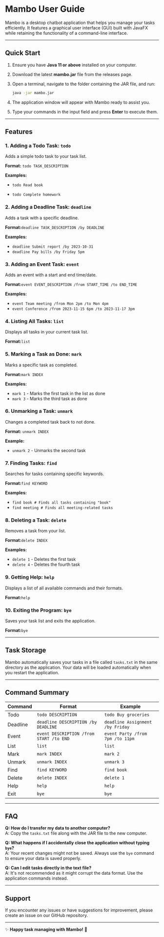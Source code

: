 # Mambo User Guide

Mambo is a desktop chatbot application that helps you manage your tasks efficiently. It features a graphical user 
interface (GUI) built with JavaFX while retaining the functionality of a command-line interface.


---

## Quick Start
1. Ensure you have **Java 11 or above** installed on your computer.
2. Download the latest **mambo.jar** file from the releases page.
3. Open a terminal, navigate to the folder containing the JAR file, and run:

   ```bash
   java -jar mambo.jar
   ```
4. The application window will appear with Mambo ready to assist you.  
5. Type your commands in the input field and press **Enter** to execute them.

---

## Features

### 1. Adding a Todo Task: `todo`
Adds a simple todo task to your task list.

**Format:** ``` todo TASK_DESCRIPTION ```

**Examples:**

- ```todo Read book```

- ```todo Complete homework``` 

### 2. Adding a Deadline Task: `deadline`
Adds a task with a specific deadline.

**Format:**```deadline TASK_DESCRIPTION /by DEADLINE```

**Examples:**
- ```deadline Submit report /by 2023-10-31```
- ```deadline Pay bills /by Friday 5pm```

### 3. Adding an Event Task: `event`
Adds an event with a start and end time/date. 

**Format:**```event EVENT_DESCRIPTION /from START_TIME /to END_TIME```

**Examples:**
- ```event Team meeting /from Mon 2pm /to Mon 4pm```
- ```event Conference /from 2023-11-15 6pm /to 2023-11-17 3pm```


### 4. Listing All Tasks: `list`
Displays all tasks in your current task list.

**Format:**```list```


### 5. Marking a Task as Done: `mark`
Marks a specific task as completed.

**Format:**```mark INDEX```

**Examples:**
- ```mark 1``` - Marks the first task in the list as done
- ```mark 3``` - Marks the third task as done

### 6. Unmarking a Task: `unmark`
Changes a completed task back to not done.

**Format:** ```unmark INDEX```

**Example:**
- ```unmark 2``` - Unmarks the second task

### 7. Finding Tasks: `find`
Searches for tasks containing specific keywords.

**Format:**```find KEYWORD```

**Examples:**
- ```find book # Finds all tasks containing "book"```
- ```find meeting # Finds all meeting-related tasks```

### 8. Deleting a Task: `delete`
Removes a task from your list.

**Format:**```delete INDEX```

**Examples:**
- ```delete 1``` - Deletes the first task
- ```delete 4``` - Deletes the fourth task


### 9. Getting Help: `help`
Displays a list of all available commands and their formats.

**Format:**```help```


### 10. Exiting the Program: `bye`
Saves your task list and exits the application.

**Format:**```bye```

---

## Task Storage
Mambo automatically saves your tasks in a file called `tasks.txt` in the same directory as the application. Your 
data will be loaded automatically when you restart the application.

---

## Command Summary

| Command  | Format                              | Example                           |
|----------|-------------------------------------|-----------------------------------|
| Todo     | `todo DESCRIPTION`                  | `todo Buy groceries`              |
| Deadline | `deadline DESCRIPTION /by DEADLINE` | `deadline Assignment /by Friday`  |
| Event    | `event DESCRIPTION /from START /to END` | `event Party /from 7pm /to 11pm` |
| List     | `list`                              | `list`                            |
| Mark     | `mark INDEX`                        | `mark 2`                          |
| Unmark   | `unmark INDEX`                      | `unmark 3`                        |
| Find     | `find KEYWORD`                      | `find book`                       |
| Delete   | `delete INDEX`                      | `delete 1`                        |
| Help     | `help`                              | `help`                            |
| Exit     | `bye`                               | `bye`                             |

---

## FAQ

**Q: How do I transfer my data to another computer?**  
A: Copy the `tasks.txt` file along with the JAR file to the new computer.

**Q: What happens if I accidentally close the application without typing `bye`?**  
A: Your recent changes might not be saved. Always use the `bye` command to ensure your data is saved properly.

**Q: Can I edit tasks directly in the text file?**  
A: It's not recommended as it might corrupt the data format. Use the application commands instead.

---

## Support
If you encounter any issues or have suggestions for improvement, please create an issue on our GitHub repository.

---

✨ **Happy task managing with Mambo!** 🎯